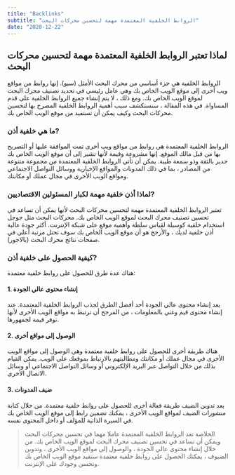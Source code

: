 ```yaml
---
title: "Backlinks"
subtitle: "الروابط الخلفية المعتمدة مهمة لتحسين محركات البحث"
date: "2020-12-22"
---
```

## لماذا تعتبر الروابط الخلفية المعتمدة مهمة لتحسين محركات البحث

الروابط الخلفية هي جزء أساسي من محرك البحث الأمثل (سيو). إنها روابط من مواقع ويب أخرى إلى موقع الويب الخاص بك وهي عامل رئيسي في تحديد تصنيف محرك البحث لموقع الويب الخاص بك. ومع ذلك ، لا يتم إنشاء جميع الروابط الخلفية على قدم المساواة. في هذه المقالة ، سنستكشف سبب أهمية الروابط الخلفية المصرح بها لتحسين محركات البحث وكيف يمكن أن تستفيد من موقع الويب الخاص بك.

### ما هي خلفية أذن?

الروابط الخلفية المعتمدة هي روابط من مواقع ويب أخرى تمت الموافقة عليها أو التصريح بها من قبل مالك الموقع. إنها مشروعة وقيمة لأنها تشير إلى أن موقع الويب الخاص بك جدير بالثقة وذو سمعة طيبة. يمكن أن تأتي الروابط الخلفية المعتمدة من مجموعة متنوعة من المصادر ، بما في ذلك المدونات والمواقع الإخبارية ووسائل التواصل الاجتماعي ومواقع الويب الأخرى في مجال عملك أو مكانتك.

### لماذا أذن خلفية مهمة لكبار المسئولين الاقتصاديين?

تعتبر الروابط الخلفية المعتمدة مهمة لتحسين محركات البحث لأنها يمكن أن تساعد في تحسين تصنيف محرك البحث لموقع الويب الخاص بك. محركات البحث مثل جوجل استخدام خلفية كوسيلة لقياس سلطة وأهمية موقع على شبكة الإنترنت. أكثر جودة عالية أذن خلفية لديك ، والأرجح هو أن موقع الويب الخاص بك سوف تحتل مرتبة أعلى في صفحات نتائج محرك البحث (بالاجور).

### كيفية الحصول على خلفية أذن?

هناك عدة طرق للحصول على روابط خلفية معتمدة:

#### 1. إنشاء محتوى عالي الجودة

يعد إنشاء محتوى عالي الجودة أحد أفضل الطرق لجذب الروابط الخلفية المعتمدة. عند إنشاء محتوى قيم وغني بالمعلومات ، من المرجح أن ترتبط به مواقع الويب الأخرى لأنها توفر قيمة لجمهورها.

#### 2. الوصول إلى مواقع أخرى

هناك طريقة أخرى للحصول على روابط خلفية معتمدة وهي الوصول إلى مواقع الويب الأخرى في مجال عملك أو مكانتك ومطالبتهم بالارتباط بموقعك على الويب. يمكن القيام بذلك من خلال التواصل عبر البريد الإلكتروني أو وسائل التواصل الاجتماعي أو وسائل الاتصال الأخرى.

#### 3. ضيف المدونات

يعد تدوين الضيف طريقة فعالة أخرى للحصول على روابط خلفية معتمدة. من خلال كتابة منشورات الضيف لمواقع الويب الأخرى ، يمكنك تضمين رابط إلى موقع الويب الخاص بك في السيرة الذاتية للمؤلف أو داخل المحتوى نفسه.

> الخلاصة
  تعد الروابط الخلفية المعتمدة عاملا مهما في تحسين محركات البحث ويمكن أن تساعد في تحسين تصنيف محرك البحث لموقع الويب الخاص بك. من خلال إنشاء محتوى عالي الجودة ، والوصول إلى مواقع الويب الأخرى ، وتدوين الضيوف ، يمكنك الحصول على روابط خلفية معتمدة ستفيد موقع الويب الخاص بك وتحسن وجودك على الإنترنت.